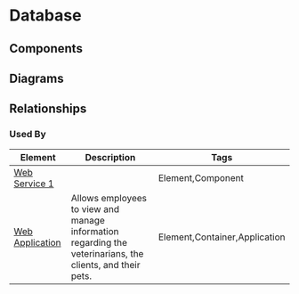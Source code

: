 # Database

## Components

## Diagrams


## Relationships

### Used By

| Element | Description | Tags |
| --- | --- | --- |
| [Web Service 1](../../../software-systems/Spring%20PetClinic/Web%20Application/README.md) |  | Element,Component |
| [Web Application](../../../software-systems/Spring%20PetClinic/Web%20Application/README.md) | Allows employees to view and manage information regarding the veterinarians, the clients, and their pets. | Element,Container,Application |

